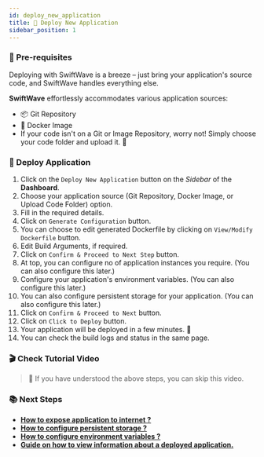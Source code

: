 ```yaml
---
id: deploy_new_application
title: 🔨 Deploy New Application
sidebar_position: 1
---
```


### 📝 Pre-requisites
Deploying with SwiftWave is a breeze – just bring your application's source code, and SwiftWave handles everything else.

**SwiftWave** effortlessly accommodates various application sources:
- 📦 Git Repository
- 🐳 Docker Image
- If your code isn't on a Git or Image Repository, worry not! Simply choose your code folder and upload it. 📂

### 🚀 Deploy Application
1. Click on the `Deploy New Application` button on the *Sidebar* of the **Dashboard**.
2. Choose your application source (Git Repository, Docker Image, or Upload Code Folder) option.
3. Fill in the required details.
4. Click on `Generate Configuration` button.
5. You can choose to edit generated Dockerfile by clicking on `View/Modify Dockerfile` button.
6. Edit Build Arguments, if required.
7. Click on `Confirm & Proceed to Next Step` button.
8. At top, you can configure no of application instances you require. (You can also configure this later.)
9. Configure your application's environment variables. (You can also configure this later.)
10. You can also configure persistent storage for your application. (You can also configure this later.)
11. Click on `Confirm & Proceed to Next` button.
12. Click on `Click to Deploy` button.
13. Your application will be deployed in a few minutes. 🚀
14. You can check the build logs and status in the same page.

### 🎬 Check Tutorial Video
> 📌 If you have understood the above steps, you can skip this video.



### 📚 Next Steps
- [**How to expose application to internet ?**](/docs)
- [**How to configure persistent storage ?**](/docs)
- [**How to configure environment variables ?**](/docs)
- [**Guide on how to view information about a deployed application.**](/docs)